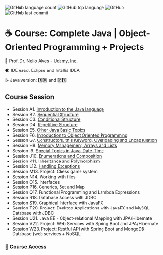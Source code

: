 ![GitHub language count](https://img.shields.io/github/languages/count/souzafcharles/Complete-Java-Object-Oriented-Programming-and-Projects)
![GitHub top language](https://img.shields.io/github/languages/top/souzafcharles/Complete-Java-Object-Oriented-Programming-and-Projects)
![GitHub](https://img.shields.io/github/license/souzafcharles/Complete-Java-Object-Oriented-Programming-and-Projects)
![GitHub last commit](https://img.shields.io/github/last-commit/souzafcharles/Complete-Java-Object-Oriented-Programming-and-Projects)


# :coffee: Course: Complete Java | Object-Oriented Programming + Projects

:triangular_flag_on_post: Prof. Dr. Nelio Alves - [Udemy, Inc.](https://www.udemy.com/)

:waxing_crescent_moon: IDE used: Eclipse and IntelliJ IDEA

:coffee: Java version: :one::eight: and :two::one:


## Course Session

- Session A1. [Introduction to the Java language](https://github.com/souzafcharles/Complete-Java-Object-Oriented-Programming-and-Projects/tree/master/Session_A1_Introduction_to_the_Java_Language)
- Session B2. [Sequential Structure](https://github.com/souzafcharles/Complete-Java-Object-Oriented-Programming-and-Projects/tree/master/Session_B2_Sequential_Structure)
- Session C3. [Conditional Structure](https://github.com/souzafcharles/Complete-Java-Object-Oriented-Programming-and-Projects/tree/master/Session_C3_Conditional_Structure)
- Session D4. [Repetitive Structure](https://github.com/souzafcharles/Complete-Java-Object-Oriented-Programming-and-Projects/tree/master/Session_D4_Repetitive_Structure)
- Session E5. [Other Java Basic Topics](https://github.com/souzafcharles/Complete-Java-Object-Oriented-Programming-and-Projects/tree/master/Session_E5_Other_Java_Basic_Topics)
- Session F6. [Introduction to Object Oriented Programming](https://github.com/souzafcharles/Complete-Java-Object-Oriented-Programming-and-Projects/tree/master/Session_F6_Introduction_to_Object_Oriented_Programming)
- Session G7. [Constructors, this Keyword, Overloading and Encapsulation](https://github.com/souzafcharles/Complete-Java-Object-Oriented-Programming-and-Projects/tree/master/Session_G7_Constructors_This_keyword_Overloading_Encapsulation)
- Session H8. [Memory Management, Arrays and Lists](https://github.com/souzafcharles/Complete-Java-Object-Oriented-Programming-and-Projects/tree/master/Session_H8_Memory_Management_Arrays_and_Lists)
- Session I9. [Special Topics in Java: Date-Time](https://github.com/souzafcharles/Complete-Java-Object-Oriented-Programming-and-Projects/tree/master/Session_I9_Special_Topics_in_Java_Date_Time)
- Session J10. [Enumerations and Composition](https://github.com/souzafcharles/Complete-Java-Object-Oriented-Programming-and-Projects/tree/master/Session_J10_Enumerations_and_Composition)
- Session K11. [Inheritance and Polymorphism](https://github.com/souzafcharles/Complete-Java-Object-Oriented-Programming-and-Projects/tree/master/Session_K11_Inheritance_and_Polymorphism)
- Session L12. [Handling Exceptions](https://github.com/souzafcharles/Complete-Java-Object-Oriented-Programming-and-Projects/tree/master/Session_L12_Handling_Exceptions)
- Session M13. Project: Chess game system
- Session N14. Working with files
- Session O15. Interfaces
- Session P16. Generics, Set and Map
- Session Q17. Functional Programming and Lambda Expressions
- Session R18. Database Access with JDBC
- Session S19. Graphical Interface with JavaFX
- Session T20. Project: Desktop Applications with JavaFX and MySQL Database with JDBC
- Session U21. Java EE - Object-relational Mapping with JPA/Hibernate
- Session V22. Project: Web Services with Spring Boot and JPA/Hibernate
- Session W23. Project: Restful API with Spring Boot and MongoDB Database (web services + NoSQL)

### :link: [Course Access](https://www.udemy.com/course/java-curso-completo/)

